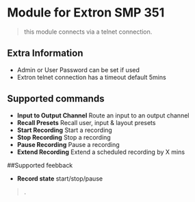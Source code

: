 # Module for Extron SMP 351

> this module connects via a telnet connection.

## Extra Information

* Admin or User Password can be set if used
* Extron telnet connection has a timeout default 5mins

## Supported commands

* **Input to Output Channel** Route an input to an output channel
* **Recall Presets** Recall user, input & layout presets
* **Start Recording** Start a recording
* **Stop Recording** Stop a recording
* **Pause Recording** Pause a recording
* **Extend Recording** Extend a scheduled recording by X mins

##Supported feebback

* **Record state** start/stop/pause

> .
